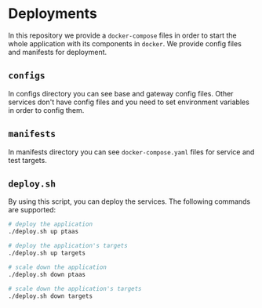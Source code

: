 # Deployments

In this repository we provide a ```docker-compose``` files in order to
start the whole application with its components in ```docker```. We provide
config files and manifests for deployment.

## ```configs```

In configs directory you can see base and gateway config files. Other services don't have config files
and you need to set environment variables in order to config them.

## ```manifests```

In manifests directory you can see ```docker-compose.yaml``` files for service and test targets.

## ```deploy.sh```

By using this script, you can deploy the services. The following commands are supported:

```sh
# deploy the application
./deploy.sh up ptaas

# deploy the application's targets
./deploy.sh up targets

# scale down the application
./deploy.sh down ptaas

# scale down the application's targets
./deploy.sh down targets
```
